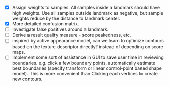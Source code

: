 - [x] Assign weights to samples. All samples inside a landmark should have high weights. Use all samples outside landmark as negative, but sample weights reduce by the distance to landmark center.
- [x] More detailed confusion matrix.
- [ ] Investigate false positives around a landmark.
- [ ] Derive a result quality measure - score peakedness, etc.
- [ ] inspired by active appearance model, can we learn to optimize contours based on the texture descriptor directly? instead of depending on score maps.
- [ ] Implement some sort of assistance in GUI to save user time in reviewing boundaries. e.g. click a few boundary points, automatically estimate best boundaries (specify transform or linear control-point based shape model). This is more convenient than Clicking each vertices to create new contours.
